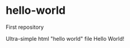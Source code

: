 # hello-world
First repository
<html>
  <head>Ultra-simple html "hello world" file</head>
  <body>Hello World!</body>
</html>
